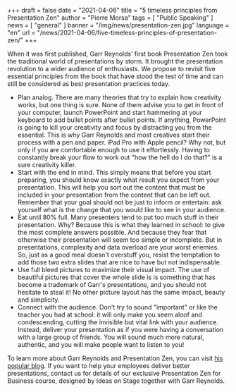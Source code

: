 +++
draft = false
date = "2021-04-06"
title = "5 timeless principles from Presentation Zen"
author = "Pierre Morsa"
tags = [ "Public Speaking" ]
news = [ "general" ]
banner = "/img/news/presentation-zen.jpg"
language = "en"
url = "/news/2021-04-06/five-timeless-principles-of-presentation-zen/"
+++

When it was first published, Garr Reynolds’ first book Presentation Zen took the traditional world of presentations by storm. It brought the presentation revolution to a wider audience of enthusiasts. We propose to revisit five essential principles from the book that have stood the test of time and can still be considered as best presentation practices today.

* Plan analog. There are many theories that try to explain how creativity works, but one thing is sure. None of them advise you to get in front of your computer, launch PowerPoint and start hammering at your keyboard to add bullet points after bullet points. If anything, PowerPoint is going to kill your creativity and focus by distracting you from the essential. This is why Garr Reynolds and most creatives start their process with a pen and paper. iPad Pro with Apple pencil? Why not, but only if you are comfortable enough to use it effortlessly. Having to constantly break your flow to work out "how the hell do I do that?" is a sure creativity killer.
* Start with the end in mind. This simply means that before you start preparing, you should know exactly what result you expect from your presentation. This will help you sort out the content that must be included in your presentation from the content that can be left out. Remember that your goal should not be just to inform or entertain: ask yourself what is the change that you would like to see in your audience.
* Eat until 80% full. Many presenters tend to put too much stuff in their presentation. Why? Because this is what they learned in school: to give the most complete answers possible. And because they fear that otherwise their presentation will seem too simple or incomplete. But in presentations, complexity and data overload are your worst enemies. So, just as a good meal doesn't overstuff you, resist the temptation to add those two extra slides that are nice to have but not indispensable.
* Use full bleed pictures to maximize their visual impact. The use of beautiful pictures that cover the whole slide is is something that has become a trademark of Garr's presentations, and you should not hesitate to steal it! No other picture layout has the same impact, beauty and simplicity.
* Connect with the audience. Don't try to sound "important" or like the teacher you had at school: it will only make you seem aloof and condescending, cutting the invisible but vital link with your audience. Instead, deliver your presentation as if you were having a conversation with a large group of friends. You will sound much more natural, authentic, and you will make people want to listen to you!

To learn more about Garr Reynolds and Presentation Zen, you can visit [his popular blog](https://www.presentationzen.com/). If you want to help your employees deliver better presentations, contact us for details of our exclusive Presentation Zen for Business course, designed by Ideas on Stage together with Garr Reynolds.